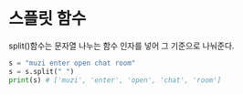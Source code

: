 # 스플릿 함수

split()함수는 문자열 나누는 함수 인자를 넣어 그 기준으로 나눠준다.</br>
```python
s = "muzi enter open chat room"
s = s.split(" ")
print(s) # ['muzi', 'enter', 'open', 'chat', 'room']
```

